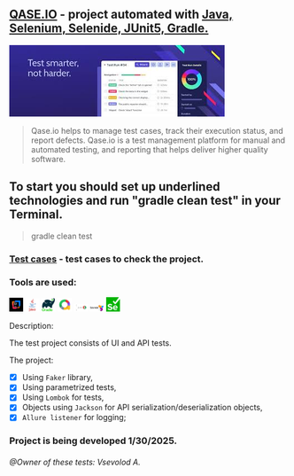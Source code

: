 ##  [QASE.IO](https://app.qase.io/) - project automated with <u>Java, Selenium, Selenide, JUnit5, Gradle.</u>

![qaseio.jpg](src/test/resources/qaseio.jpg)

> Qase.io helps to manage test cases, track their  execution status, and report defects.
> Qase.io is a  test management platform for manual and automated testing, and reporting that helps deliver higher quality software.
> 
## To start you should set up underlined technologies and run "gradle clean test" in your Terminal.

> gradle clean test
### [Test cases](https://github.com/Usevalad-eng/Qaseio/blob/main/testCases.md/) - test cases to check the project.

### <a name="Tools">Tools are used:</a>

<p  align="left">
<code><img width="5%" title="IntelliJ IDEA" src="src/test/resources/idea.jpg"></code>
<code><img width="5%" title="Java" src="src/test/resources/java.png"></code>
<code><img width="5%" title="Gradle" src="src/test/resources/gradle.png"></code>
<code><img width="5%" title="Allure" src="src/test/resources/allure.jpg"></code>
<code><img width="5%" title="JUnit5" src="src/test/resources/junit5.png"></code>
<code><img width="5%" title="Selenide" src="src/test/resources/selenide.jpg"></code>
<code><img width="5%" title="Selenium" src="src/test/resources/selenium.png"></code>
</p>

<a name="Description">Description:</a>

The test project consists of UI and API tests.

The project:
- [x] Using `Faker` library,
- [x] Using parametrized tests,
- [x] Using `Lombok` for  tests,
- [x] Objects  using `Jackson` for API serialization/deserialization objects,
- [x] `Allure listener` for logging;

### Project is being developed 1/30/2025.
###### @Owner of these tests: Vsevolod A.
